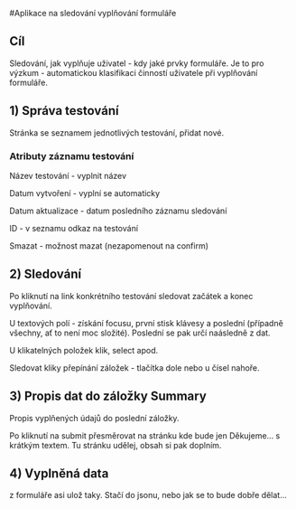 #Aplikace na sledování vyplňování formuláře

## Cíl
Sledování, jak vyplňuje uživatel - kdy jaké prvky formuláře. Je to pro výzkum - automatickou klasifikaci činností uživatele při vyplňování formuláře.

## 1) Správa testování 
Stránka se seznamem jednotlivých testování, přidat nové.
### Atributy záznamu testování
Název testování - vyplnit název

Datum vytvoření - vyplní se automaticky

Datum aktualizace - datum posledního záznamu sledování

ID - v seznamu odkaz na testování

Smazat - možnost mazat (nezapomenout na confirm)

## 2) Sledování  
Po kliknutí na link konkrétního testování sledovat začátek a konec vyplňování.

U textových polí - získání focusu, první stisk klávesy a poslední (případně všechny, ať to není moc složité). Poslední se pak určí naásledně z dat.

U klikatelných položek klik, select apod.

Sledovat kliky přepínání záložek - tlačítka dole nebo u čísel nahoře.

## 3) Propis dat do záložky Summary
Propis vyplňených údajů do poslední záložky.

Po kliknutí na submit přesměrovat na stránku kde bude jen Děkujeme... s krátkým textem. Tu stránku udělej, obsah si pak doplním.

## 4) Vyplněná data
z formuláře asi ulož taky. Stačí do jsonu, nebo jak se to bude dobře dělat...


